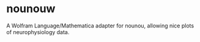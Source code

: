 nounouw
=======

A Wolfram Language/Mathematica adapter for nounou, allowing nice plots of neurophysiology data.
